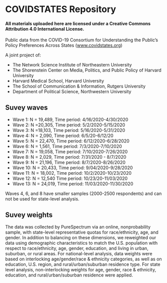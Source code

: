 # COVIDSTATES Repository

#### All materials uploaded here are licensed under a Creative Commons Attribution 4.0 International License. 

Public data from the COVID-19 Consortium for Understanding the Public’s Policy Preferences Across States (www.covidstates.org)

A joint project of:

- The Network Science Institute of Northeastern University
- The Shorenstein Center on Media, Politics, and Public Policy of Harvard University
- Harvard Medical School, Harvard University
- The School of Communication & Information, Rutgers University
- Department of Political Science, Northwestern University

## Suvey waves


- Wave 1: N = 19,489, Time period: 4/16/2020-4/30/2020
- Wave 2: N =20,305, Time period: 5/2/2020-5/15/2020
- Wave 3: N =18,103, Time period: 5/16/2020-5/31/2020
- Wave 4: N = 2,090, Time period: 6/5/20-6/12/20
- Wave 5: N = 22,470, Time period: 6/12/2020-6/28/2020  
- Wave 6: N = 1,561, Time period: 7/3/2020-7/10/2020 
- Wave 7: N = 19,058, Time period: 7/10/2020-7/26/2020
- Wave 8: N = 2,029, Time period: 7/31/2020 - 8/7/2020   
- Wave 9: N = 21,196, Time period: 8/7/2020-8/26/2020 
- Wave 10: N = 20,433, Time period: 9/04/2020-9/28/2020 
- Wave 11: N  = 18,002, Time period: 10/2/2020-10/23/2020
- Wave 12: N  = 12,540 Time period: 10/23/20-11/03/2020
- Wave 13: N = 24,019, Time period: 11/03/2020-11/30/2020

Waves 4, 6, and 8 have smaller samples (2000-2500 respondents) and can not be used for state-level analysis.


## Suvey weights
The data was collected by PureSpectrum via an online, nonprobability sample, with state-level representative quotas for race/ethnicity, age, and gender. In addition to balancing on these dimensions, we reweighted our data using demographic characteristics to match the U.S. population with respect to race/ethnicity, age, gender, education, and living in urban, suburban, or rural areas. 
For national-level analysis, data weights were based on interlocking age/gender/race & ethnicity categories, as well as on education, U.S. region, and rural/urban/suburban residence type. For state level analysis, non-interlocking weights for age, gender, race & ethnicity, education, and rural/urban/suburban residence were applied.
